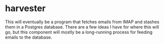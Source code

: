 # harvester

This will eventually be a program that fetches emails from IMAP and
stashes them in a Postgres database. There are a few ideas I have
for where this will go, but this component will mostly be a long-running
process for feeding emails to the database.



